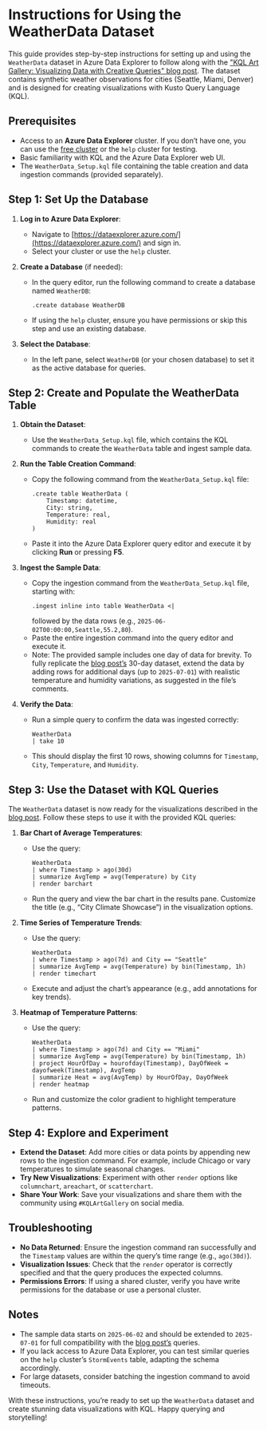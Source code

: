 # Instructions for Using the WeatherData Dataset

This guide provides step-by-step instructions for setting up and using the `WeatherData` dataset in Azure Data Explorer to follow along with the ["KQL Art Gallery: Visualizing Data with Creative Queries" blog post](https://rodtrent.substack.com/p/kql-art-gallery-visualizing-data). The dataset contains synthetic weather observations for cities (Seattle, Miami, Denver) and is designed for creating visualizations with Kusto Query Language (KQL).

## Prerequisites
- Access to an **Azure Data Explorer** cluster. If you don’t have one, you can use the [free cluster](https://dataexplorer.azure.com/freecluster) or the `help` cluster for testing.
- Basic familiarity with KQL and the Azure Data Explorer web UI.
- The `WeatherData_Setup.kql` file containing the table creation and data ingestion commands (provided separately).

## Step 1: Set Up the Database
1. **Log in to Azure Data Explorer**:
   - Navigate to [https://dataexplorer.azure.com/](https://dataexplorer.azure.com/) and sign in.
   - Select your cluster or use the `help` cluster.

2. **Create a Database** (if needed):
   - In the query editor, run the following command to create a database named `WeatherDB`:
     ```kql
     .create database WeatherDB
     ```
   - If using the `help` cluster, ensure you have permissions or skip this step and use an existing database.

3. **Select the Database**:
   - In the left pane, select `WeatherDB` (or your chosen database) to set it as the active database for queries.

## Step 2: Create and Populate the WeatherData Table
1. **Obtain the Dataset**:
   - Use the `WeatherData_Setup.kql` file, which contains the KQL commands to create the `WeatherData` table and ingest sample data.

2. **Run the Table Creation Command**:
   - Copy the following command from the `WeatherData_Setup.kql` file:
     ```kql
     .create table WeatherData (
         Timestamp: datetime,
         City: string,
         Temperature: real,
         Humidity: real
     )
     ```
   - Paste it into the Azure Data Explorer query editor and execute it by clicking **Run** or pressing **F5**.

3. **Ingest the Sample Data**:
   - Copy the ingestion command from the `WeatherData_Setup.kql` file, starting with:
     ```kql
     .ingest inline into table WeatherData <|
     ```
     followed by the data rows (e.g., `2025-06-02T00:00:00,Seattle,55.2,80`).
   - Paste the entire ingestion command into the query editor and execute it.
   - Note: The provided sample includes one day of data for brevity. To fully replicate the [blog post’s](https://rodtrent.substack.com/p/kql-art-gallery-visualizing-data) 30-day dataset, extend the data by adding rows for additional days (up to `2025-07-01`) with realistic temperature and humidity variations, as suggested in the file’s comments.

4. **Verify the Data**:
   - Run a simple query to confirm the data was ingested correctly:
     ```kql
     WeatherData
     | take 10
     ```
   - This should display the first 10 rows, showing columns for `Timestamp`, `City`, `Temperature`, and `Humidity`.

## Step 3: Use the Dataset with KQL Queries
The `WeatherData` dataset is now ready for the visualizations described in the [blog post](https://rodtrent.substack.com/p/kql-art-gallery-visualizing-data). Follow these steps to use it with the provided KQL queries:

1. **Bar Chart of Average Temperatures**:
   - Use the query:
     ```kql
     WeatherData
     | where Timestamp > ago(30d)
     | summarize AvgTemp = avg(Temperature) by City
     | render barchart
     ```
   - Run the query and view the bar chart in the results pane. Customize the title (e.g., “City Climate Showcase”) in the visualization options.

2. **Time Series of Temperature Trends**:
   - Use the query:
     ```kql
     WeatherData
     | where Timestamp > ago(7d) and City == "Seattle"
     | summarize AvgTemp = avg(Temperature) by bin(Timestamp, 1h)
     | render timechart
     ```
   - Execute and adjust the chart’s appearance (e.g., add annotations for key trends).

3. **Heatmap of Temperature Patterns**:
   - Use the query:
     ```kql
     WeatherData
     | where Timestamp > ago(7d) and City == "Miami"
     | summarize AvgTemp = avg(Temperature) by bin(Timestamp, 1h)
     | project HourOfDay = hourofday(Timestamp), DayOfWeek = dayofweek(Timestamp), AvgTemp
     | summarize Heat = avg(AvgTemp) by HourOfDay, DayOfWeek
     | render heatmap
     ```
   - Run and customize the color gradient to highlight temperature patterns.

## Step 4: Explore and Experiment
- **Extend the Dataset**: Add more cities or data points by appending new rows to the ingestion command. For example, include Chicago or vary temperatures to simulate seasonal changes.
- **Try New Visualizations**: Experiment with other `render` options like `columnchart`, `areachart`, or `scatterchart`.
- **Share Your Work**: Save your visualizations and share them with the community using `#KQLArtGallery` on social media.

## Troubleshooting
- **No Data Returned**: Ensure the ingestion command ran successfully and the `Timestamp` values are within the query’s time range (e.g., `ago(30d)`).
- **Visualization Issues**: Check that the `render` operator is correctly specified and that the query produces the expected columns.
- **Permissions Errors**: If using a shared cluster, verify you have write permissions for the database or use a personal cluster.

## Notes
- The sample data starts on `2025-06-02` and should be extended to `2025-07-01` for full compatibility with the [blog post’s](https://rodtrent.substack.com/p/kql-art-gallery-visualizing-data) queries.
- If you lack access to Azure Data Explorer, you can test similar queries on the `help` cluster’s `StormEvents` table, adapting the schema accordingly.
- For large datasets, consider batching the ingestion command to avoid timeouts.

With these instructions, you’re ready to set up the `WeatherData` dataset and create stunning data visualizations with KQL. Happy querying and storytelling!
